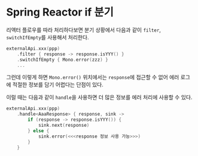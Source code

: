 # Spring Reactor if 분기

리액터 플로우를 따라 처리하다보면 분기 상황에서 다음과 같이 `filter`, `switchIfEmpty`를 사용해서 처리한다.

```kotlin
externalApi.xxx(ppp)
    .filter { response -> response.isYYY() }
    .switchIfEmpty { Mono.error(zzz) }
    ...
```

그런데 이렇게 하면 `Mono.error()` 위치에서는 `response`에 접근할 수 없어 에러 로그에 적절한 정보를 담기 어렵다는 단점이 있다.

이럴 때는 다음과 같이 `handle`을 사용하면 더 많은 정보를 에러 처리에 사용할 수 있다.

```kotlin
externalApi.xxx(ppp)
    .handle<AaaResponse> { response, sink ->
        if (response -> response.isYYY()) {
            sink.next(response)
        } else {
            sink.error(<<<response 정보 사용 가능>>>)
        }
    }
```

